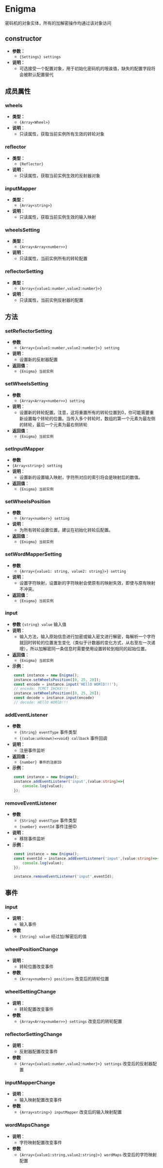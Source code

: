# Enigma

密码机的对象实体，所有的加解密操作均通过该对象访问

## constructor

- **参数：**
  - `{Settings} settings`
- **说明：**
  - 可选接受一个配置对象，用于初始化密码机的哦诶值，缺失的配置字段将会被默认配置替代

## 成员属性

### wheels

- **类型：**
  - `{Array<Wheel>}`
- **说明**：
  - 只读属性，获取当前实例所有生效的转轮对象

### reflector

- **类型：**
  - `{Reflector}`
- **说明**：
  - 只读属性，获取当前实例生效的反射器对象

### inputMapper

- **类型：**
  - `{Array<string>}`
- **说明**：
  - 只读属性，获取当前实例生效的输入映射

### wheelsSetting

- **类型：**
  - `{Array<Array<number>>}`
- **说明**：
  - 只读属性，当前实例所有的转轮配置

### reflectorSetting

- **类型：**
  - `{Array<{value1:number,value2:number}>}`
- **说明**：
  - 只读属性，当前实例反射器的配置

## 方法

### setReflectorSetting

- **参数**
  - `{Array<{value1:number,value2:number}>} setting`
- **说明**：
  - 设置新的反射器配置
- **返回值**：
  - `{Enigma} 当前实例`

### setWheelsSetting

- **参数**
  - `{Array<Array<number>>} setting`
- **说明**：
  - 设置新的转轮配置。注意，这将重置所有的转轮位置到0，你可能需要重新设置每个转轮的位置。当传入多个转轮时，数组的第一个元素为最左侧的转轮，最后一个元素为最右侧转轮
- **返回值**：
  - `{Enigma} 当前实例`

### setInputMapper

- **参数**
- `{Array<string>} setting`
- **说明**：
  - 设置新的设置输入映射，字符所对应的索引将会是映射后的数值。
- **返回值**：
  - `{Enigma} 当前实例`

### setWheelsPosition

- **参数**
  - `{Array<number>} setting`
- **说明**：
  - 为所有转轮设置位置，建议在初始化转轮后配置。
- **返回值**：
  - `{Enigma} 当前实例`

### setWordMapperSetting

- **参数**
  - `{Array<{value1: string, value2: string}>} setting`
- **说明**：
  - 设置字符映射，设置新的字符映射会使原有的映射失效，即使与原有映射不冲突。
- **返回值**：
  - `{Enigma} 当前实例`

### input

- **参数** `{string} value` 输入值
- **说明**：
  - 输入方法，输入原始信息进行加密或输入密文进行解密，每解析一个字符就回时转轮的位置发生变化（类似于计数器的变化方式，从右至左一次递增），所以加解密同一条信息时需要使用设置转轮到相同的起始位置。
- **返回值**：
  - `{Enigma} 当前实例`
- **示例**：

```typescript
    const instance = new Enigma();
    instance.setWheelsPosition([0, 25, 20]);
    const encode = instance.input('HEllO WORlD!!!');
    // encode: TCMCT IHCKX!!!
    instance.setWheelsPosition([0, 25, 20]);
    const decode = instance.input(encode)
    // decode: HEllO WORlD!!!
```

### addEventListener

- **参数**
  - `{String} eventType` 事件类型
  - `{(value:unknown)=>void} callback` 事件回调
- **说明**：
  - 注册事件监听
- **返回值**：
  - `{number} 事件的注册ID`
- **示例**：

```typescript
    const instance = new Enigma();
    instance.addEventListener('input',(value:string)=>{
        console.log(value);
    });
```

### removeEventListener

- **参数**
  - `{String} eventType` 事件类型
  - `{number} eventId` 事件注册ID
- **说明**：
  - 移除事件监听
- **示例**：

```typescript
    const instance = new Enigma();
    const eventId = instance.addEventListener('input',(value:string)=>{
        console.log(value);
    });

    instance.removeEventListener('input',eventId);

```

## 事件

### input

- **说明**：
  - 输入事件
- **参数**
  - `{String} value` 经过加/解密后的值

### wheelPositionChange

- **说明**：
  - 转轮位置改变事件
- **参数**
  - `{Array<number>} positions` 改变后的转轮位置

### wheelSettingChange

- **说明**：
  - 转轮配置改变事件
- **参数**
  - `{Array<Array<number>>} settings` 改变后的转轮配置

### reflectorSettingChange

- **说明**：
  - 反射器配置改变事件
- **参数**
  - `{Array<{value1:number,value2:number}>} settings` 改变后的反射器配置

### inputMapperChange

- **说明**：
  - 输入映射配置改变事件
- **参数**
  - `{Array<string>} inputMapper` 改变后的输入映射配置

### wordMapsChange

- **说明**：
  - 字符映射配置改变事件
- **参数**
  - `{Array<{value1:string,value2:string}>} wordMaps` 改变后的字符映射配置
